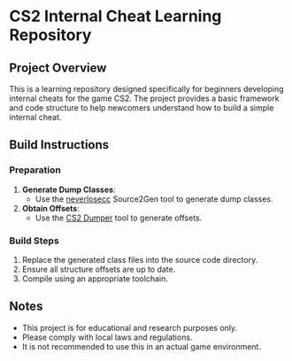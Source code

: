 # CS2 Internal Cheat Learning Repository

## Project Overview

This is a learning repository designed specifically for beginners developing internal cheats for the game CS2. The project provides a basic framework and code structure to help newcomers understand how to build a simple internal cheat.

## Build Instructions

### Preparation

1. **Generate Dump Classes**:
   - Use the [neverlosecc](https://github.com/neverlosecc/source2gen) Source2Gen tool to generate dump classes.
2. **Obtain Offsets**:
   - Use the [CS2 Dumper](https://github.com/a2x/cs2-dumper) tool to generate offsets.

### Build Steps

1. Replace the generated class files into the source code directory.
2. Ensure all structure offsets are up to date.
3. Compile using an appropriate toolchain.

## Notes

- This project is for educational and research purposes only.
- Please comply with local laws and regulations.
- It is not recommended to use this in an actual game environment.
